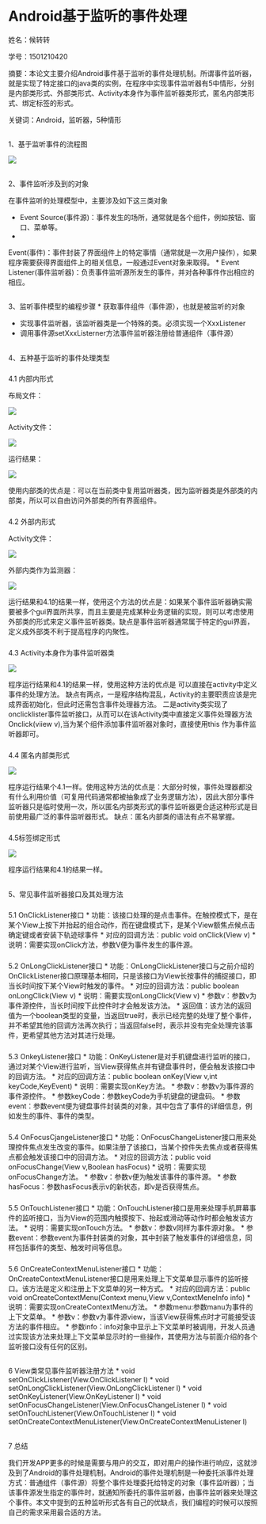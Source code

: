 # Android基于监听的事件处理


姓名：候转转            

学号：1501210420               

摘要：本论文主要介绍Android事件基于监听的事件处理机制。所谓事件监听器，就是实现了特定接口的java类的实例，在程序中实现事件监听器有5中情形，分别是内部类形式、外部类形式、Activity本身作为事件监听器类形式，匿名内部类形式、绑定标签的形式。

关键词：Android，监听器，5种情形

## 

1、基于监听事件的流程图

![](jianting_01.png)

## 

2、事件监听涉及到的对象

 在事件监听的处理模型中，主要涉及如下这三类对象
* Event Source(事件源)：事件发生的场所，通常就是各个组件，例如按钮、窗口、菜单等。
* 
Event(事件)：事件封装了界面组件上的特定事情（通常就是一次用户操作），如果程序需要获得界面组件上的相关信息，一般通过Event对象来取得。
* 
Event Listener(事件监听器)：负责事件监听源所发生的事件，并对各种事件作出相应的相应。

## 

3、监听事件模型的编程步骤
* 
获取事件组件（事件源），也就是被监听的对象
* 实现事件监听器，该监听器类是一个特殊的类。必须实现一个XxxListener
* 调用事件源setXxxListerner方法事件监听器注册给普通组件（事件源）

## 

4、五种基于监听的事件处理类型

### 

4.1 内部内形式

布局文件：

![](jianting_02.png)

Activity文件：

![](jianting_03.png)

运行结果：

![](jianting_04.png)

使用内部类的优点是：可以在当前类中复用监听器类，因为监听器类是外部类的内部类，所以可以自由访问外部类的所有界面组件。


### 

4.2 外部内形式

Activity文件：

![](jianting_05.png)

外部内类作为监测器：

![](jiantign_06.png)

运行结果和4.1的结果一样，使用这个方法的优点是：如果某个事件监听器确实需要被多个gui界面所共享，而且主要是完成某种业务逻辑的实现，则可以考虑使用外部类的形式来定义事件监听器类。缺点是事件监听器通常属于特定的gui界面，定义成外部类不利于提高程序的内聚性。

### 

4.3 Activity本身作为事件监听器类

![](jianting_07.png)

程序运行结果和4.1的结果一样，使用这种方法的优点是
可以直接在activity中定义事件的处理方法。
缺点有两点，一是程序结构混乱，Activity的主要职责应该是完成界面初始化，但此时还需包含事件处理器方法。
二是activity类实现了onclicklister事件监听接口，从而可以在该Activity类中直接定义事件处理器方法Onclick(viiew v),当为某个组件添加事件监听器对象时，直接使用this 作为事件监听器即可。

### 

4.4 匿名内部类形式

![](jianting_08.png)

程序运行结果个4.1一样。使用这种方法的优点是：大部分时候，事件处理器都没有什么利用价值（可复用代码通常都被抽象成了业务逻辑方法），因此大部分事件监听器只是临时使用一次，所以匿名内部类形式的事件监听器更合适这种形式是目前使用最广泛的事件监听器形式。
缺点：匿名内部类的语法有点不易掌握。

### 

4.5标签绑定形式

![](jianting_09.png)

程序运行结果和4.1的结果一样。

## 

5、常见事件监听器接口及其处理方法

### 

5.1 OnClickListener接口
* 
功能：该接口处理的是点击事件。在触控模式下，是在某个View上按下并抬起的组合动作，而在键盘模式下，是某个View额焦点候点击确定键或者安装下轨迹球事件
* 
对应的回调方法：public void onClick(View v)
* 
说明：需要实现onClick方法，参数V便为事件发生的事件源。

### 

5.2 OnLongClickListener接口
* 
功能：OnLongClickListener接口与之前介绍的OnClickListener接口原理基本相同，只是该接口为View长按事件的捕捉接口，即当长时间按下某个View时触发的事件。
* 
对应的回调方法：public boolean onLongClick(View v)
* 
说明：需要实现onLongClick(View v)
* 
参数v：参数v为事件源控件，当长时间按下此控件时才会触发该方法。
* 
返回值：该方法的返回值为一个boolean类型的变量，当返回true时，表示已经完整的处理了整个事件，并不希望其他的回调方法再次执行；当返回false时，表示并没有完全处理完该事件，更希望其他方法对其进行处理。

### 

5.3 OnkeyListener接口
* 
功能：OnKeyListener是对手机键盘进行监听的接口，通过对某个View进行监听，当View获得焦点并有键盘事件时，便会触发该接口中的回调方法。
* 
对应的回调方法：public boolean onKey(View v,int keyCode,KeyEvent)
* 
说明：需要实现onKey方法。
* 
参数v：参数v为事件源的事件源控件。
* 
参数keyCode：参数keyCode为手机键盘的键盘码。
* 
参数event：参数event便为键盘事件封装类的对象，其中包含了事件的详细信息，例如发生的事件、事件的类型。

### 

5.4 OnFocusCjangeListener接口
* 
功能：OnFocusChangeListener接口用来处理控件焦点发生改变的事件。如果注册了该接口，当某个控件失去焦点或者获得焦点都会触发该接口中的回调方法。
* 
对应的回调方法：public void onFocusChange(View v,Boolean hasFocus)
* 
说明：需要实现onFocusChange方法。
* 
参数v：参数v便为触发该事件的事件源。
* 
参数hasFocus：参数hasFocus表示v的新状态，即v是否获得焦点。

### 

5.5 OnTouchListener接口
* 
功能：OnTouchListener接口是用来处理手机屏幕事件的监听接口，当为View的范围内触摸按下、抬起或滑动等动作时都会触发该方法。
* 
说明：需要实现onTouch方法。
* 
参数v：参数v同样为事件源对象。
* 
参数event：参数event为事件封装类的对象，其中封装了触发事件的详细信息，同样包括事件的类型、触发时间等信息。

### 

5.6 OnCreateContextMenuListener接口
* 
功能：OnCreateContextMenuListener接口是用来处理上下文菜单显示事件的监听接口。该方法是定义和注册上下文菜单的另一种方式。
* 
对应的回调方法：public void onCreateContextMenu(Context menu,View v,ContextMeneInfo info)
* 
说明：需要实现onCreateContextMenu方法。
* 
参数menu:参数manu为事件的上下文菜单。
* 
参数v：参数v为事件源view，当该View获得焦点时才可能接受该方法的事件相应。
* 
参数info：info对象中显示上下文菜单时被调用，开发人员通过实现该方法来处理上下文菜单显示时的一些操作，其使用方法与前面介绍的各个监听接口没有任何的区别。

## 

6 View类常见事件监听器注册方法
* 
void setOnClickListener(View.OnClickListener l)
* 
void setOnLongClickListener(View.OnLongClickListener l)
* 
void setOnKeyListener(View.OnKeyListener l)
* 
void setOnFocusChangeListener(View.OnFocusChangeListener l)
* 
void setOnTouchListener(View.OnTouchListener l)
* 
void setOnCreateContextMenuListener(View.OnCreateContextMenuListener l)


## 

7 总结

我们开发APP更多的时候是需要与用户的交互，即对用户的操作进行响应，这就涉及到了Android的事件处理机制。Android的事件处理机制是一种委托派事件处理方式：普通组件（事件源）将整个事件处理委托给特定的对象（事件监听器）；当该事件源发生指定的事件时，就通知所委托的事件监听器，由事件监听器来处理这个事件。本文中提到的五种监听形式各有自己的优缺点，我们编程的时候可以按照自己的需求采用最合适的方法。

